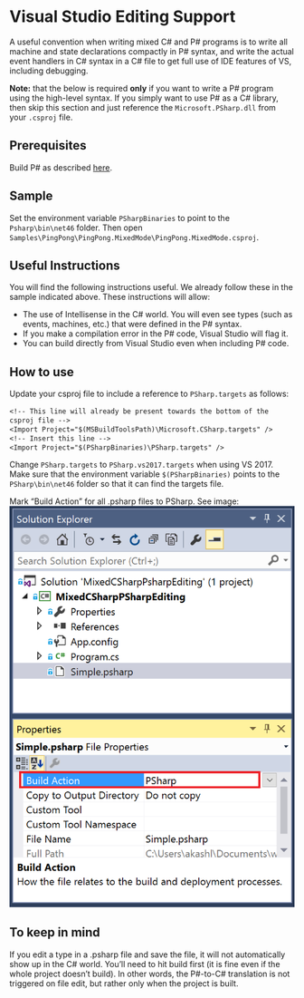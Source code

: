 Visual Studio Editing Support
=============================
A useful convention when writing mixed C# and P# programs
is to write all machine and state declarations compactly in P# syntax, and write
the actual event handlers in C# syntax in a C# file to get full use of 
IDE features of VS, including debugging.

**Note:** that the below is required **only** if you want to write a P# program using the high-level syntax. If you simply want to use P# as a C# library, then skip this section and just reference the `Microsoft.PSharp.dll` from your `.csproj` file.

## Prerequisites
Build P# as described [here](../BuildInstructions.md).

## Sample
Set the environment variable `PSharpBinaries` to point to the `Psharp\bin\net46` folder. Then
open `Samples\PingPong\PingPong.MixedMode\PingPong.MixedMode.csproj`.

## Useful Instructions
You will find the following instructions useful. We already follow these in the sample indicated above. These instructions will allow:

- The use of Intellisense in the C# world. You will even see types (such as events, machines, etc.) that were defined in the P# syntax.
- If you make a compilation error in the P# code, Visual Studio will flag it.
- You can build directly from Visual Studio even when including P# code.

## How to use
Update your csproj file to include a reference to `PSharp.targets` as follows:
 
    <!-- This line will already be present towards the bottom of the csproj file -->
    <Import Project="$(MSBuildToolsPath)\Microsoft.CSharp.targets" /> 
    <!-- Insert this line -->
    <Import Project="$(PSharpBinaries)\PSharp.targets" /> 

Change `PSharp.targets` to `PSharp.vs2017.targets` when using VS 2017. Make sure that the environment variable `$(PSharpBinaries)` points to the `PSharp\bin\net46` folder so that it can find the targets file.
 
Mark “Build Action” for all .psharp files to PSharp. See image:
![Setting Build Action to PSharp](../Images/BuildActionToPSharp.png)

## To keep in mind
If you edit a type in a .psharp file and save the file, it will not automatically show up in the C# world. You’ll need to hit build first (it is fine even if the whole project doesn’t build). In other words, the P#-to-C# translation is not triggered on file edit, but rather only when the project is built.
